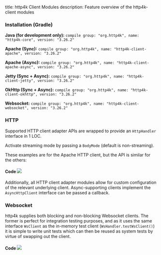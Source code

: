 title: http4k Client Modules
description: Feature overview of the http4k-client modules

### Installation (Gradle)
**Java (for development only):** ```compile group: "org.http4k", name: "http4k-core", version: "3.26.2"```

**Apache (Sync):** ```compile group: "org.http4k", name: "http4k-client-apache", version: "3.26.2"```

**Apache (Async):** ```compile group: "org.http4k", name: "http4k-client-apache-async", version: "3.26.2"```

**Jetty (Sync + Async):** ```compile group: "org.http4k", name: "http4k-client-jetty", version: "3.26.2"```

**OkHttp (Sync + Async):** ```compile group: "org.http4k", name: "http4k-client-okhttp", version: "3.26.2"```

**Websocket:** ```compile group: "org.http4k", name: "http4k-client-websocket", version: "3.26.2"```

### HTTP
Supported HTTP client adapter APIs are wrapped to provide an `HttpHandler` interface in 1 LOC.

Activate streaming mode by passing a `BodyMode` (default is non-streaming).

These examples are for the Apache HTTP client, but the API is similar for the others:

#### Code [<img class="octocat" src="/img/octocat-32.png"/>](https://github.com/http4k/http4k/blob/master/src/docs/guide/modules/clients/example_http.kt)
<script src="https://gist-it.appspot.com/https://github.com/http4k/http4k/blob/master/src/docs/guide/modules/clients/example_http.kt"></script>

Additionally, all HTTP client adapter modules allow for custom configuration of the relevant underlying client. Async-supporting clients implement the `AsyncHttpClient` interface can be passed a callback.

### Websocket
http4k supplies both blocking and non-blocking Websocket clients. The former is perfect for integration testing purposes, and as it uses the same interface `WsClient` as the in-memory test client (`WsHandler.testWsClient()`) it is simple to write unit tests which can then be reused as system tests by virtue of swapping out the client.

#### Code [<img class="octocat" src="/img/octocat-32.png"/>](https://github.com/http4k/http4k/blob/master/src/docs/guide/modules/clients/example_websocket.kt)
<script src="https://gist-it.appspot.com/https://github.com/http4k/http4k/blob/master/src/docs/guide/modules/clients/example_websocket.kt"></script>
